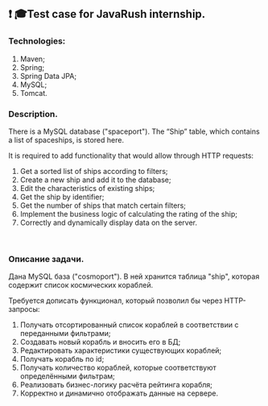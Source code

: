 ## :exclamation: :mortar_board:Test case for JavaRush internship.

### Technologies:
  1. Maven;
  2. Spring;
  3. Spring Data JPA;
  4. MySQL;
  5. Tomcat.

### Description.
There is a MySQL database ("spaceport"). The “Ship” table, which contains a list of spaceships, is stored here.

It is required to add functionality that would allow through HTTP requests:
1. Get a sorted list of ships according to filters;
2. Create a new ship and add it to the database;
3. Edit the characteristics of existing ships;
4. Get the ship by identifier;
5. Get the number of ships that match certain filters;
6. Implement the business logic of calculating the rating of the ship;
7. Correctly and dynamically display data on the server.

<br/>

### Описание задачи.
Дана MySQL база ("cosmoport"). В ней хранится таблица "ship", которая содержит список космических кораблей.

Требуется дописать функционал, который позволил бы через HTTP-запросы:
1. Получать отсортированный список кораблей в соответствии с переданными фильтрами;
2. Создавать новый корабль и вносить его в БД;
3. Редактировать характеристики существующих кораблей;
4. Получать корабль по id;
5. Получать количество кораблей, которые соответствуют определёнными фильтрам;
6. Реализовать бизнес-логику расчёта рейтинга корабля;
7. Корректно и динамично отображать данные на сервере.
